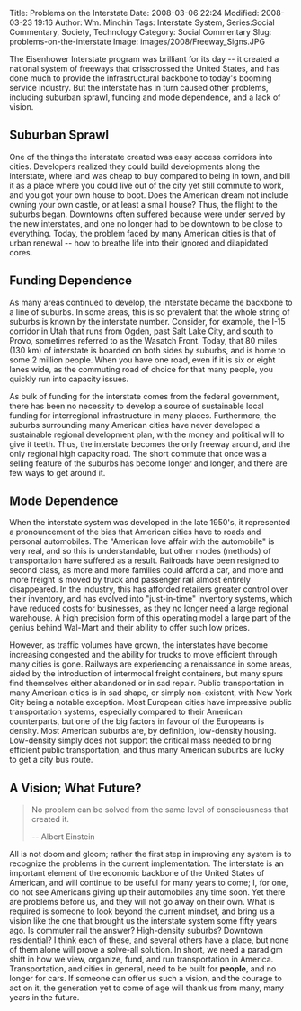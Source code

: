 Title: Problems on the Interstate
Date: 2008-03-06 22:24
Modified: 2008-03-23 19:16
Author: Wm. Minchin
Tags: Interstate System, Series:Social Commentary, Society, Technology
Category: Social Commentary
Slug: problems-on-the-interstate
Image: images/2008/Freeway_Signs.JPG

The Eisenhower Interstate program was brilliant for its day -- it created
a national system of freeways that crisscrossed the United States, and
has done much to provide the infrastructural backbone to today's booming
service industry. But the interstate has in turn caused other problems,
including suburban sprawl, funding and mode dependence, and a lack of
vision.

## Suburban Sprawl

One of the things the interstate created was easy access corridors into
cities. Developers realized they could build developments along the
interstate, where land was cheap to buy compared to being in town, and
bill it as a place where you could live out of the city yet still
commute to work, and you got your own house to boot. Does the American
dream not include owning your own castle, or at least a small house?
Thus, the flight to the suburbs began. Downtowns often suffered because
were under served by the new interstates, and one no longer had to be
downtown to be close to everything. Today, the problem faced by many
American cities is that of urban renewal -- how to breathe life into
their ignored and dilapidated cores.

## Funding Dependence

As many areas continued to develop, the interstate became the backbone
to a line of suburbs. In some areas, this is so prevalent that the whole
string of suburbs is known by the interstate number. Consider, for
example, the I-15 corridor in Utah that runs from Ogden, past Salt Lake
City, and south to Provo, sometimes referred to as the Wasatch Front.
Today, that 80 miles (130 km) of interstate is boarded on both sides by
suburbs, and is home to some 2 million people. When you have one road,
even if it is six or eight lanes wide, as the commuting road of choice
for that many people, you quickly run into capacity issues.

As bulk of funding for the interstate comes from the federal government,
there has been no necessity to develop a source of sustainable local
funding for interregional infrastructure in many places. Furthermore,
the suburbs surrounding many American cities have never developed a
sustainable regional development plan, with the money and political will
to give it teeth. Thus, the interstate becomes the only freeway around,
and the only regional high capacity road. The short commute that once
was a selling feature of the suburbs has become longer and longer, and
there are few ways to get around it.

## Mode Dependence

When the interstate system was developed in the late 1950's, it
represented a pronouncement of the bias that American cities have to
roads and personal automobiles. The "American love affair with the
automobile" is very real, and so this is understandable, but other modes
(methods) of transportation have suffered as a result. Railroads have
been resigned to second class, as more and more families could afford a
car, and more and more freight is moved by truck and passenger rail
almost entirely disappeared. In the industry, this has afforded
retailers greater control over their inventory, and has evolved into
"just-in-time" inventory systems, which have reduced costs for
businesses, as they no longer need a large regional warehouse. A high
precision form of this operating model a large part of the genius behind
Wal-Mart and their ability to offer such low prices.

However, as traffic volumes have grown, the interstates have become
increasing congested and the ability for trucks to move efficient
through many cities is gone. Railways are experiencing a renaissance in
some areas, aided by the introduction of intermodal freight containers,
but many spurs find themselves either abandoned or in sad repair. Public
transportation in many American cities is in sad shape, or simply
non-existent, with New York City being a notable exception. Most
European cities have impressive public transportation systems,
especially compared to their American counterparts, but one of the big
factors in favour of the Europeans is density. Most American suburbs
are, by definition, low-density housing. Low-density simply does not
support the critical mass needed to bring efficient public
transportation, and thus many American suburbs are lucky to get a city
bus route.

## A Vision; What Future?

> No problem can be solved from the same level of consciousness that
> created it.
>
> -- Albert Einstein

All is not doom and gloom; rather the first step in improving any system
is to recognize the problems in the current implementation. The
interstate is an important element of the economic backbone of the
United States of American, and will continue to be useful for many years
to come; I, for one, do not see Americans giving up their automobiles
any time soon. Yet there are problems before us, and they will not go
away on their own. What is required is someone to look beyond the
current mindset, and bring us a vision like the one that brought us the
interstate system some fifty years ago. Is commuter rail the answer?
High-density suburbs? Downtown residential? I think each of these, and
several others have a place, but none of them alone will prove a
solve-all solution. In short, we need a paradigm shift in how we view,
organize, fund, and run transportation in America. Transportation, and
cities in general, need to be built for **people**, and no longer for
cars. If someone can offer us such a vision, and the courage to act on
it, the generation yet to come of age will thank us from many, many
years in the future.
